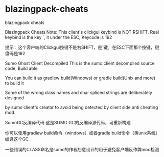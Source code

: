 # blazingpack-cheats
blazingpack cheats 

Blazingpack Cheats Note: This client's clickgui keybind is NOT RSHIFT, Real keybind is the key `, it under the ESC, Keycode is 192

提示：这个客户端的Clickgui按键不是右SHIFT，是`键，在ESC下面那个按键，键盘码是192

Sumo Ghost Client Decompiled This is the sumo client decompiled source code, Build able

You can build it as gradlew build(Windows) or gradle build(Unix and more) to build it

Some of the wrong class names and char spliced strings are deliberately designed

by sumo client's creator to avoid being detected by client side anti cheating mod.

SumoGC反编译代码 这是SUMO GC的反编译源代码，可重新构建

你可以使用gradlew build命令（windows）或者gradle build命令（类unix系统）编译这个GC

一些错误的CLASS命名是sumo的作者刻意设计的用于避免客户端反作弊mod检测
